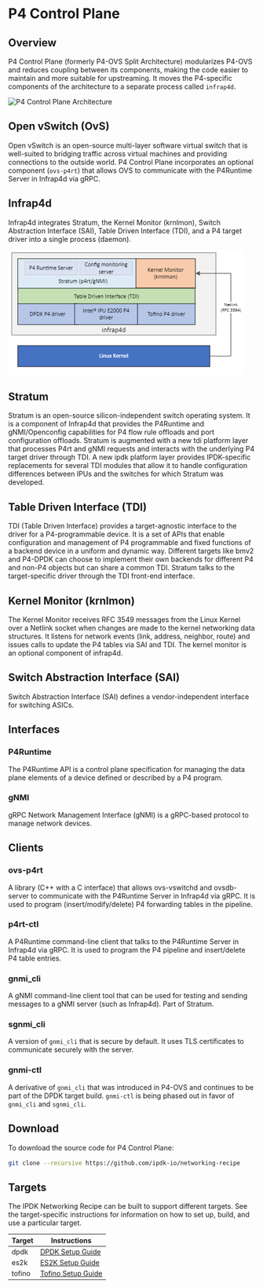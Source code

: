 # P4 Control Plane

## Overview

P4 Control Plane (formerly P4-OVS Split Architecture) modularizes P4-OVS
and reduces coupling between its components, making the code easier to maintain
and more suitable for upstreaming. It moves the P4-specific components of the
architecture to a separate process called `infrap4d`.

![P4 Control Plane Architecture](docs/images/p4-control-plane-architecture.png)

## Open vSwitch (OvS)

Open vSwitch is an open-source multi-layer software virtual switch that is
well-suited to bridging traffic across virtual machines and providing
connections to the outside world. P4 Control Plane incorporates an optional
component (`ovs-p4rt`) that allows OVS to communicate with the P4Runtime
Server in Infrap4d via gRPC.

## Infrap4d

Infrap4d integrates Stratum, the Kernel Monitor (krnlmon), Switch Abstraction
Interface (SAI), Table Driven Interface (TDI), and a P4 target driver into a
single process (daemon).

![Infrap4d Architecture](docs/images/infrap4d-architecture.png)

## Stratum

Stratum is an open-source silicon-independent switch operating system.
It is a component of Infrap4d that provides the P4Runtime and gNMI/Openconfig
capabilities for P4 flow rule offloads and port configuration offloads.
Stratum is augmented with a new tdi platform layer that processes P4rt and
gNMI requests and interacts with the underlying P4 target driver through TDI.
A new ipdk platform layer provides IPDK-specific replacements for several
TDI modules that allow it to handle configuration differences between IPUs
and the switches for which Stratum was developed.

## Table Driven Interface (TDI)

TDI (Table Driven Interface) provides a target-agnostic interface to the
driver for a P4-programmable device. It is a set of APIs that enable
configuration and management of P4 programmable and fixed functions of a
backend device in a uniform and dynamic way. Different targets like bmv2
and P4-DPDK can choose to implement their own backends for different P4
and non-P4 objects but can share a common TDI. Stratum talks to the
target-specific driver through the TDI front-end interface.

## Kernel Monitor (krnlmon)

The Kernel Monitor receives RFC 3549 messages from the Linux Kernel over a
Netlink socket when changes are made to the kernel networking data structures.
It listens for network events (link, address, neighbor, route) and issues
calls to update the P4 tables via SAI and TDI. The kernel monitor is an
optional component of infrap4d.

## Switch Abstraction Interface (SAI)

Switch Abstraction Interface (SAI) defines a vendor-independent interface
for switching ASICs.

## Interfaces

### P4Runtime

The P4Runtime API is a control plane specification for managing the
data plane elements of a device defined or described by a P4 program.

### gNMI

gRPC Network Management Interface (gNMI) is a gRPC-based protocol to manage
network devices.

## Clients

### ovs-p4rt

A library (C++ with a C interface) that allows ovs-vswitchd and ovsdb-server
to communicate with the P4Runtime Server in Infrap4d via gRPC. It is used to
program (insert/modify/delete) P4 forwarding tables in the pipeline.

### p4rt-ctl

A P4Runtime command-line client that talks to the P4Runtime Server in
Infrap4d via gRPC. It is used to program the P4 pipeline and insert/delete
P4 table entries.

### gnmi_cli

A gNMI command-line client tool that can be used for testing and sending
messages to a gNMI server (such as Infrap4d). Part of Stratum.

### sgnmi_cli

A version of `gnmi_cli` that is secure by default. It uses TLS certificates
to communicate securely with the server.

### gnmi-ctl

A derivative of `gnmi_cli` that was introduced in P4-OVS and continues to
be part of the DPDK target build. `gnmi-ctl` is being phased out in favor of
`gnmi_cli` and `sgnmi_cli`.

## Download

To download the source code for P4 Control Plane:

```bash
git clone --recursive https://github.com/ipdk-io/networking-recipe
```

## Targets

The IPDK Networking Recipe can be built to support different targets.
See the target-specific instructions for information on how to set up,
build, and use a particular target.

| Target | Instructions |
| ------ | ------------ |
| dpdk   | [DPDK Setup Guide](docs/guides/setup/dpdk-setup-guide.md) |
| es2k   | [ES2K Setup Guide](docs/guides/setup/es2k-setup-guide.md) |
| tofino | [Tofino Setup Guide](docs/guides/setup/tofino-setup-guide.md) |
